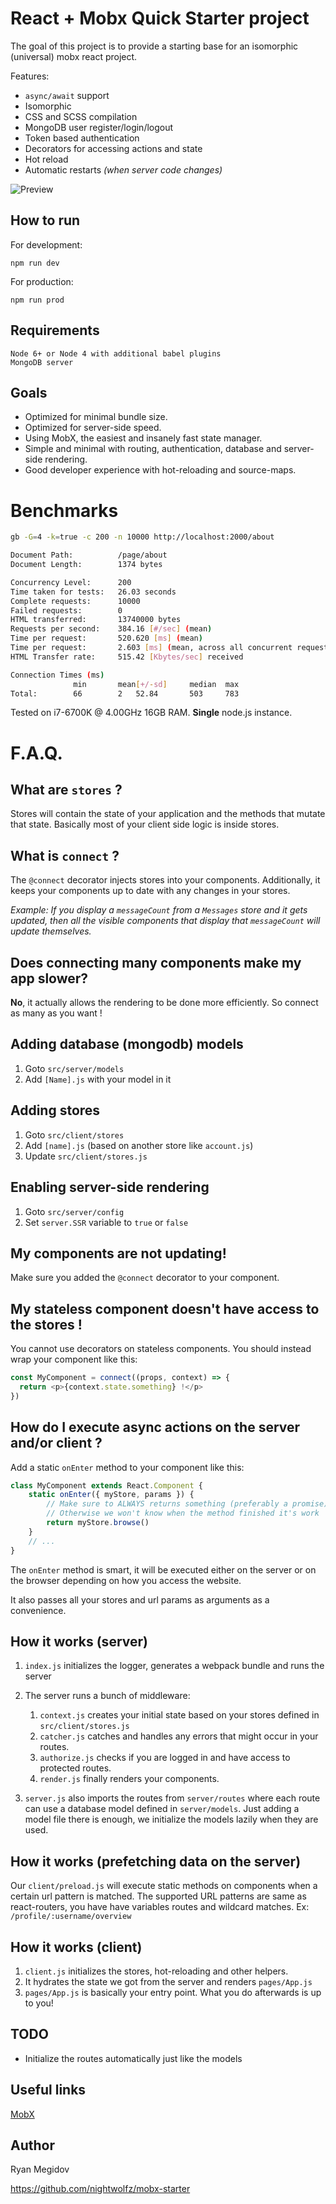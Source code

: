 # React + Mobx Quick Starter project

The goal of this project is to provide a starting base for an isomorphic (universal) mobx react project.

Features:
+ `async/await` support
+ Isomorphic
+ CSS and SCSS compilation
+ MongoDB user register/login/logout
+ Token based authentication
+ Decorators for accessing actions and state
+ Hot reload
+ Automatic restarts _(when server code changes)_


![Preview](https://raw.githubusercontent.com/nightwolfz/mobx-starter/master/preview.png)


## How to run

For development:

    npm run dev

For production:

    npm run prod

## Requirements

    Node 6+ or Node 4 with additional babel plugins
    MongoDB server

## Goals

- Optimized for minimal bundle size.
- Optimized for server-side speed.
- Using MobX, the easiest and insanely fast state manager.
- Simple and minimal with routing, authentication, database and server-side rendering.
- Good developer experience with hot-reloading and source-maps.


# Benchmarks

```sh
gb -G=4 -k=true -c 200 -n 10000 http://localhost:2000/about

Document Path:          /page/about
Document Length:        1374 bytes

Concurrency Level:      200
Time taken for tests:   26.03 seconds
Complete requests:      10000
Failed requests:        0
HTML transferred:       13740000 bytes
Requests per second:    384.16 [#/sec] (mean)
Time per request:       520.620 [ms] (mean)
Time per request:       2.603 [ms] (mean, across all concurrent requests)
HTML Transfer rate:     515.42 [Kbytes/sec] received

Connection Times (ms)
              min       mean[+/-sd]     median  max
Total:        66        2   52.84       503     783
```
Tested on i7-6700K @ 4.00GHz 16GB RAM. **Single** node.js instance.

# F.A.Q.

## What are `stores` ?

Stores will contain the state of your application and the methods that mutate that state.
Basically most of your client side logic is inside stores.


## What is `connect` ?

The `@connect` decorator injects stores into your components.
Additionally, it keeps your components up to date with any changes in your stores.

_Example: If you display a `messageCount` from a `Messages` store and it gets updated,
then all the visible components that display that `messageCount` will update themselves._


## Does connecting many components make my app slower?

**No**, it actually allows the rendering to be done more efficiently. So connect as many as you want !


## Adding database (mongodb) models

1. Goto `src/server/models`
2. Add `[Name].js` with your model in it

## Adding stores

1. Goto `src/client/stores`
2. Add `[name].js` (based on another store like `account.js`)
3. Update `src/client/stores.js`

## Enabling server-side rendering

1. Goto `src/server/config`
2. Set `server.SSR` variable to `true` or `false`

## My components are not updating!

Make sure you added the `@connect` decorator to your component.

## My stateless component doesn't have access to the stores !

You cannot use decorators on stateless components.
You should instead wrap your component like this:

```js
const MyComponent = connect((props, context) => {
  return <p>{context.state.something} !</p>
})
````

## How do I execute async actions on the server and/or client ?

Add a static `onEnter` method to your component like this:

```js
class MyComponent extends React.Component {
    static onEnter({ myStore, params }) {
        // Make sure to ALWAYS returns something (preferably a promise), even if its nothing!
        // Otherwise we won't know when the method finished it's work
        return myStore.browse()
    }
    // ...
}
```

The `onEnter` method is smart, it will be executed either on the server or on the browser depending on how you access the website.

It also passes all your stores and url params as arguments as a convenience.

## How it works (server)

1. `index.js` initializes the logger, generates a webpack bundle and runs the server

2. The server runs a bunch of middleware:

    1. `context.js` creates your initial state based on your stores defined in `src/client/stores.js`
    2. `catcher.js` catches and handles any errors that might occur in your routes.
    3. `authorize.js` checks if you are logged in and have access to protected routes.
    4. `render.js` finally renders your components.
    
3. `server.js` also imports the routes from `server/routes` where each route can use a database model defined in `server/models`.
Just adding a model file there is enough, we initialize the models lazily when they are used.

## How it works (prefetching data on the server)

Our `client/preload.js` will execute static methods on components when a certain url pattern is matched.
The supported URL patterns are same as react-routers, you have have variables routes and wildcard matches.
Ex: `/profile/:username/overview`

## How it works (client)

1. `client.js` initializes the stores, hot-reloading and other helpers. 
2. It hydrates the state we got from the server and renders `pages/App.js`
3. `pages/App.js` is basically your entry point. What you do afterwards is up to you!

## TODO

* Initialize the routes automatically just like the models

## Useful links

[MobX](https://mobxjs.github.io/mobx/)


## Author

Ryan Megidov

https://github.com/nightwolfz/mobx-starter
